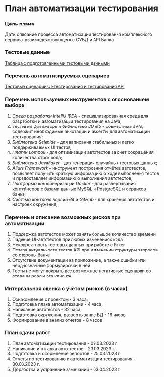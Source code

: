 # **План автоматизации тестирования**

### Цель плана
Дать описание процесса автоматизации тестирования комплексного сервиса, взаимодействующего с СУБД и API Банка
### Тестовые данные
[Таблица с подготовленными тестовыми данными](https://docs.google.com/spreadsheets/d/1pE9Ft4Kt7njVcU70UTWFc7-ujSZEmo5Jd9MjfQn5xvA/edit#gid=0)
### Перечень автоматизируемых сценариев
[Тестовые сценарии UI-тестирования и тестирования API](https://docs.google.com/spreadsheets/d/1pE9Ft4Kt7njVcU70UTWFc7-ujSZEmo5Jd9MjfQn5xvA/edit#gid=1895355200)
### Перечень используемых инструментов с обоснованием выбора
1. _Среда разработки IntelliJ IDEA_ - специализированная среда для разработки и автоматизации тестирования на Java;
2. _Тестовый фреймворк и библиотека JUnit5_ - совместима JVM, содержит необходимые аннотации и assert’ы для автоматизации тестирования;
3. _Библиотека Selenide_ - для написания стабильных и легко поддерживаемых UI тестов;
4. _Плагин Lombok_ - для оптимизации автотестов за счет сокращения количества строк кода;
6. _Библиотека JavaFaker_ - для генерации случайных тестовых данных;
7. _Allure Framework_ – инструмент построения отчётов автотестов, позволяет получить краткую информацию о ходе выполнения тестов и предоставляет информацию о выполнения автотестов;
8. _Платформа контейнеризации Docker_ - для развертывания контейнеров с базами данных MySQL и PostgreSQL и сервисов банка;
9. _Система контроля версий Git и GitHub_ - для хранения автотестов и настроек окружения;

### Перечень и описание возможных рисков при автоматизации
1. Поддержка автотестов может занять большое количество времени
2. Падение UI-автотестов при любых изменениях кода
3. Некорректность тестовых данных при работе с Faker
4. Потеря актуальности тестов API при изменении структуры запросов со стороны банка
5. Отсутствие документации на приложение, а также ошибки или неоднозначные формулировки в ней
6. Тесты не могут покрыть все возможные негативные сценарии со стороны реального клиента

### Интервальная оценка с учётом рисков (в часах)
1. Ознакомление с проектом - 3 часа;
2. Подготовка плана автоматизации - 4 часа;
3. Написание автотестов - 32 часа;
4. Подготовка окружения, развертывание БД - 16 часов
5. Формирование и анализ отчетов - 8 часов

### План сдачи работ
1. План автоматизации тестирования - 09.03.2023 г.
2. Написание и отладка авто-тестов - 23.03.2023 г.
3. Подготовка и оформление репортов - 25.03.2023 г.
4. Отчеты по тестированию и автоматизации тестирования - 30.03.2023 г.
5. Доработка и устранение замечаний - 03.04.2023 г.

